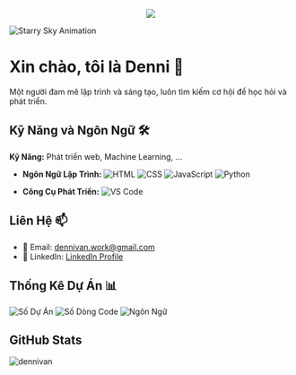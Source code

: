 <p align="center"><a align="center" href="#"><img src="https://readme-typing-svg.herokuapp.com?font=Fira+Code&pause=1000&random=false&width=435&lines=Welcome+to+DenniVan+profile"></a></p>

![Starry Sky Animation](https://user-images.githubusercontent.com/your-username/starry-sky.gif)



# Xin chào, tôi là Denni 👋

Một người đam mê lập trình và sáng tạo, luôn tìm kiếm cơ hội để học hỏi và phát triển.




## Kỹ Năng và Ngôn Ngữ 🛠️
 **Kỹ Năng:** Phát triển web, Machine Learning, ...

- **Ngôn Ngữ Lập Trình:** 
  ![HTML](https://img.shields.io/badge/HTML-E34F26?style=flat-square&logo=html5&logoColor=white)
  ![CSS](https://img.shields.io/badge/CSS-1572B6?style=flat-square&logo=css3&logoColor=white)
  ![JavaScript](https://img.shields.io/badge/JavaScript-F7DF1E?style=flat-square&logo=javascript&logoColor=white)
  ![Python](https://img.shields.io/badge/Python-3776AB?style=flat-square&logo=python&logoColor=white)
  
- **Công Cụ Phát Triển:** 
  ![VS Code](https://img.shields.io/badge/VS_Code-007ACC?style=flat-square&logo=visual-studio-code&logoColor=white)

## Liên Hệ 📫

- 📧 Email: dennivan.work@gmail.com
- 💼 LinkedIn: [LinkedIn Profile](https://www.linkedin.com/in/denni-van-53b4aa2a0/)

## Thống Kê Dự Án 📊

![Số Dự Án](https://img.shields.io/badge/Projects-7-brightgreen?style=flat-square)
![Số Dòng Code](https://img.shields.io/badge/Total%20Lines%20of%20Code-5000-blue?style=flat-square)
![Ngôn Ngữ](https://img.shields.io/badge/Languages-2-orange?style=flat-square)

## GitHub Stats

![dennivan](https://github-readme-stats.vercel.app/api/top-langs/?username=anuraghazra)









